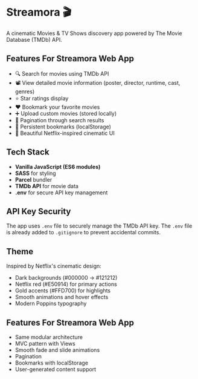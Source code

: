 # Streamora 🎬

A cinematic Movies & TV Shows discovery app powered by The Movie Database (TMDb) API.

## Features For Streamora Web App

- 🔍 Search for movies using TMDb API
- 📽️ View detailed movie information (poster, director, runtime, cast, genres)
- ⭐ Star ratings display
- ❤️ Bookmark your favorite movies
- ➕ Upload custom movies (stored locally)
- 📄 Pagination through search results
- 💾 Persistent bookmarks (localStorage)
- 🎨 Beautiful Netflix-inspired cinematic UI

## Tech Stack

- **Vanilla JavaScript (ES6 modules)**
- **SASS** for styling
- **Parcel** bundler
- **TMDb API** for movie data
- **.env** for secure API key management

## API Key Security

The app uses `.env` file to securely manage the TMDb API key. The `.env` file is already added to `.gitignore` to prevent accidental commits.

## Theme

Inspired by Netflix's cinematic design:

- Dark backgrounds (#000000 → #121212)
- Netflix red (#E50914) for primary actions
- Gold accents (#FFD700) for highlights
- Smooth animations and hover effects
- Modern Poppins typography

## Features For Streamora Web App

- Same modular architecture
- MVC pattern with Views
- Smooth fade and slide animations
- Pagination
- Bookmarks with localStorage
- User-generated content support
